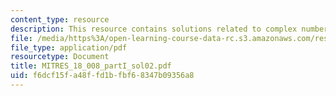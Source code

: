 ```yaml
---
content_type: resource
description: This resource contains solutions related to complex numbers.
file: /media/https%3A/open-learning-course-data-rc.s3.amazonaws.com/res-18-008-calculus-revisited-complex-variables-differential-equations-and-linear-algebra-fall-2011/f6dcf15fa48ffd1bfbf68347b09356a8_MITRES_18_008_partI_sol02.pdf
file_type: application/pdf
resourcetype: Document
title: MITRES_18_008_partI_sol02.pdf
uid: f6dcf15f-a48f-fd1b-fbf6-8347b09356a8
---
```

